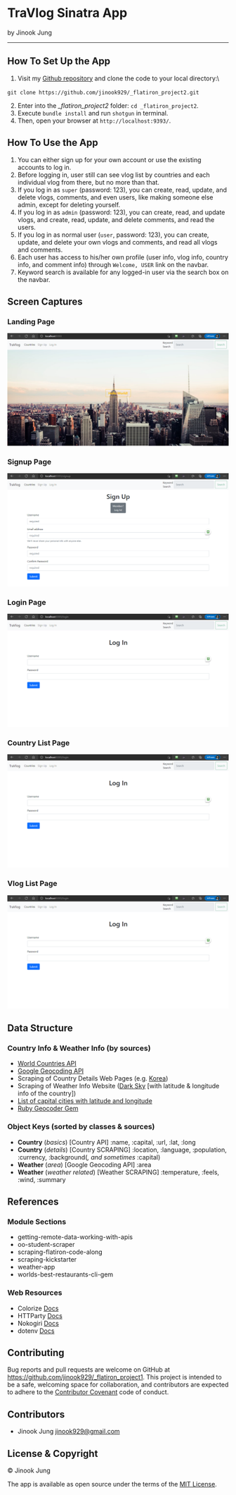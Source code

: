 # TraVlog Sinatra App

by Jinook Jung

* * * * * * * * * *

## How To Set Up the App

1. Visit my [Github repository](https://github.com/jinook929/_flatiron_project2) and clone the code to your local directory:\

 `git clone https://github.com/jinook929/_flatiron_project2.git`

2. Enter into the *_flatiron_project2* folder: `cd _flatiron_project2`.
3. Execute `bundle install` and run `shotgun` in terminal.
4. Then, open your browser at `http://localhost:9393/`.

## How To Use the App

1. You can either sign up for your own account or use the existing accounts to log in.
2. Before logging in, user still can see vlog list by countries and each individual vlog from there, but no more than that.
3. If you log in as `super` (password: 123), you can create, read, update, and delete vlogs, comments, and even users, like making someone else admin, except for deleting yourself.
4. If you log in as `admin` (password: 123), you can create, read, and update vlogs, and create, read, update, and delete comments, and read the users.
5. If you log in as normal user (`user`, password: 123), you can create, update, and delete your own vlogs and comments, and read all vlogs and comments.
6. Each user has access to his/her own profile (user info, vlog info, country info, and comment info) through `Welcome, USER` link on the navbar.
7. Keyword search is available for any logged-in user via the search box on the navbar.

## Screen Captures

### Landing Page

![Landing Page](./public/images/01_landing.png)

### Signup Page

![Signup Page](./public/images/02_signup.png)

### Login Page

![Login Page](./public/images/03_login.png)

### Country List Page

![Login Page](./public/images/03_login.png)

### Vlog List Page

![Login Page](./public/images/03_login.png)



## Data Structure

### Country Info & Weather Info (by sources)

* [World Countries API](http://www.geognos.com/geo/en/world-countries-API.html)
* [Google Geocoding API](https://developers.google.com/maps/documentation/geocoding/get-api-key)
* Scraping of Country Details Web Pages (e.g. [Korea](http://www.geognos.com/geo/en/cc/kr.html))
* Scraping of Weather Info Website ([Dark Sky](https://darksky.net/forecast/37,127.3/) [with latitude & longitude info of the country])
* [List of capital cities with latitude and longitude](https://www.jasom.net/list-of-capital-cities-with-latitude-and-longitude/)
* [Ruby Geocoder Gem](http://www.rubygeocoder.com/)

### Object Keys (sorted by classes & sources)

* **Country** (*basics*) [Country API] :name, :capital, :url, :lat, :long
* **Country** (*details*) [Country SCRAPING] :location, :language, :population, :currency, :background(*, and sometimes* :capital)
* **Weather** (*area*) [Google Geocoding API] :area
* **Weather** (*weather related*) [Weather SCRAPING] :temperature, :feels, :wind, :summary

## References

### Module Sections

* getting-remote-data-working-with-apis 
* oo-student-scraper 
* scraping-flatiron-code-along
* scraping-kickstarter
* weather-app
* worlds-best-restaurants-cli-gem 

### Web Resources

* Colorize [Docs](https://github.com/fazibear/colorize)
* HTTParty [Docs](https://github.com/jnunemaker/httparty/tree/master/docs)
* Nokogiri [Docs](label-Parsing+and+Querying)
* dotenv [Docs](https://github.com/bkeepers/dotenv)

## Contributing

Bug reports and pull requests are welcome on GitHub at https://github.com/jinook929/_flatiron_project1. This project is intended to be a safe, welcoming space for collaboration, and contributors are expected to adhere to the [Contributor Covenant](contributor-covenant.org) code of conduct.

## Contributors

* Jinook Jung <jinook929@gmail.com>

## License & Copyright

© Jinook Jung

The app is available as open source under the terms of the [MIT License](http://opensource.org/licenses/MIT).
